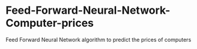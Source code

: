 # Feed-Forward-Neural-Network-Computer-prices
 Feed Forward Neural Network algorithm to predict the prices of computers
